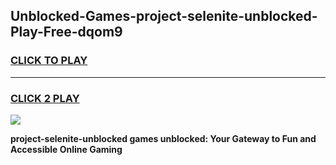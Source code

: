 
## Unblocked-Games-project-selenite-unblocked-Play-Free-dqom9
<h3>
<a href="https://premium76.site?title=project-selenite-unblocked&ref=23A">CLICK TO PLAY</a></h3>
<hr>

<h3>
<a href="https://premium76.site?title=project-selenite-unblocked&ref=23A">CLICK 2 PLAY</a>
  
</h3>

<a href="https://premium76.site?title=project-selenite-unblocked&ref=23A"><img src="https://clearcache.store/games.png"></a>


**project-selenite-unblocked games unblocked: Your Gateway to Fun and Accessible Online Gaming**
